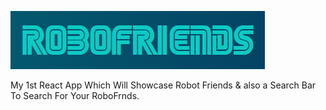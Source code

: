 ![Robo Friends](RF.png?raw=true "Title")

My 1st React App Which Will Showcase Robot Friends &amp; also a Search Bar To Search For Your RoboFrnds.
